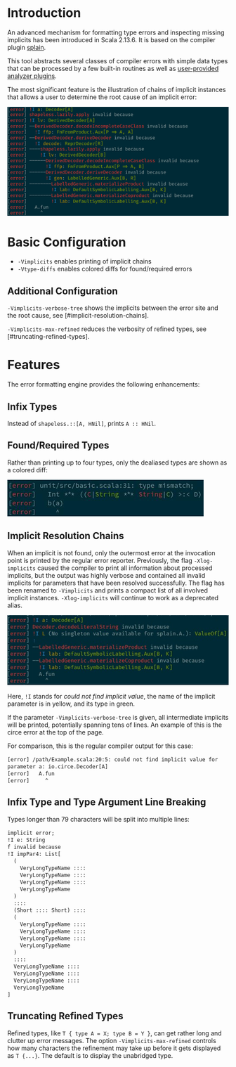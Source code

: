 # Introduction

An advanced mechanism for formatting type errors and inspecting missing
implicits has been introduced in Scala 2.13.6.
It is based on the compiler plugin [splain](https://github.com/tek/splain).

This tool abstracts several classes of compiler errors with simple data types
that can be processed by a few built-in routines as well as
[user-provided analyzer plugins](/overviews/plugins/index.html).

The most significant feature is the illustration of chains of implicit instances
that allows a user to determine the root cause of an implicit error:

![implicits](/resources/img/implicits-circe.jpg)

# Basic Configuration

* `-Vimplicits` enables printing of implicit chains
* `-Vtype-diffs` enables colored diffs for found/required errors

## Additional Configuration

`-Vimplicits-verbose-tree` shows the implicits between the error site and the
root cause, see [#implicit-resolution-chains].

`-Vimplicits-max-refined` reduces the verbosity of refined types, see
[#truncating-refined-types].

# Features

The error formatting engine provides the following enhancements:

## Infix Types

Instead of `shapeless.::[A, HNil]`, prints `A :: HNil`.

## Found/Required Types

Rather than printing up to four types, only the dealiased types are shown as a colored diff:

![foundreq](/resources/img/foundreq.jpg)

## Implicit Resolution Chains

When an implicit is not found, only the outermost error at the invocation point is printed by the regular error
reporter.
Previously, the flag `-Xlog-implicits` caused the compiler to print all information about processed implicits, but the
output was highly verbose and contained all invalid implicits for parameters that have been resolved successfully.
The flag has been renamed to `-Vimplicits` and prints a compact list of all involved implicit instances.
`-Xlog-implicits` will continue to work as a deprecated alias.

![compact](/resources/img/implicits-compact.jpg)

Here, `!I` stands for *could not find implicit value*, the name of the implicit
parameter is in yellow, and its type in green.

If the parameter `-Vimplicits-verbose-tree` is given, all intermediate implicits will be
printed, potentially spanning tens of lines.
An example of this is the circe error at the top of the page.

For comparison, this is the regular compiler output for this case:

```
[error] /path/Example.scala:20:5: could not find implicit value for parameter a: io.circe.Decoder[A]
[error]   A.fun
[error]     ^
```

## Infix Type and Type Argument Line Breaking

Types longer than 79 characters will be split into multiple lines:

```
implicit error;
!I e: String
f invalid because
!I impPar4: List[
  (
    VeryLongTypeName ::::
    VeryLongTypeName ::::
    VeryLongTypeName ::::
    VeryLongTypeName
  )
  ::::
  (Short :::: Short) ::::
  (
    VeryLongTypeName ::::
    VeryLongTypeName ::::
    VeryLongTypeName ::::
    VeryLongTypeName
  )
  ::::
  VeryLongTypeName ::::
  VeryLongTypeName ::::
  VeryLongTypeName ::::
  VeryLongTypeName
]
```

## Truncating Refined Types

Refined types, like `T { type A = X; type B = Y }`, can get rather long and clutter up error messages.
The option `-Vimplicits-max-refined` controls how many characters the refinement may take up before it gets displayed as
`T {...}`.
The default is to display the unabridged type.
